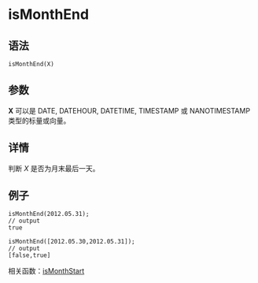 # isMonthEnd

## 语法

`isMonthEnd(X)`

## 参数

**X** 可以是 DATE, DATEHOUR, DATETIME, TIMESTAMP 或 NANOTIMESTAMP
类型的标量或向量。

## 详情

判断 *X* 是否为月末最后一天。

## 例子

```
isMonthEnd(2012.05.31);
// output
true

isMonthEnd([2012.05.30,2012.05.31]);
// output
[false,true]
```

相关函数：[isMonthStart](isMonthStart.md)

